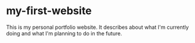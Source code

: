 # my-first-website
This is my personal portfolio website.
It describes about what I'm currently doing and what I'm planning to do in the future.
